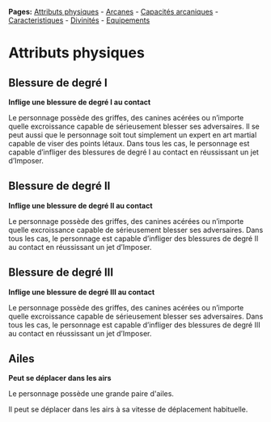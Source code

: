 **Pages:**
[Attributs physiques](../book/attributs.md) -
[Arcanes](../book/arcanes.md) -
[Capacités arcaniques](../book/capacités.md) -
[Caracteristiques](../book/caractéristiques.md) -
[Divinités](../book/divinités.md) -
[Equipements](../book/équipements.md)
# Attributs physiques
## Blessure de degré I

**Inflige une blessure de degré I au contact**

Le personnage possède des griffes, des canines acérées ou n’importe quelle excroissance capable de sérieusement blesser ses adversaires. 
Il se peut aussi que le personnage soit tout simplement un expert en art martial capable de viser des points létaux.
Dans tous les cas, le personnage est capable d’infliger des blessures de degré I au contact en réussissant un jet d’Imposer.
## Blessure de degré II

**Inflige une blessure de degré II au contact**

Le personnage possède des griffes, des canines acérées ou n’importe quelle excroissance capable de sérieusement blesser ses adversaires. 
Dans tous les cas, le personnage est capable d’infliger des blessures de degré II au contact en réussissant un jet d’Imposer.
## Blessure de degré III

**Inflige une blessure de degré III au contact**

Le personnage possède des griffes, des canines acérées ou n’importe quelle excroissance capable de sérieusement blesser ses adversaires.
Dans tous les cas, le personnage est capable d’infliger des blessures de degré III au contact en réussissant un jet d’Imposer.
## Ailes

**Peut se déplacer dans les airs**

Le personnage possède une grande paire d&#039;ailes.

Il peut se déplacer dans les airs à sa vitesse de déplacement habituelle.
